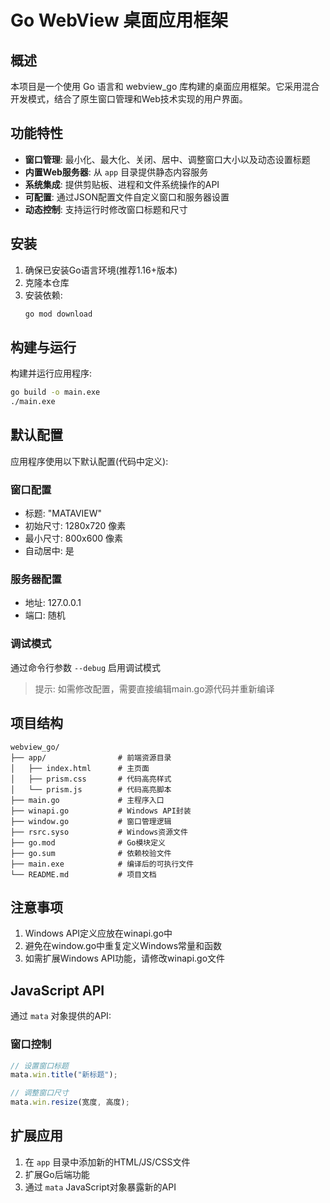 # Go WebView 桌面应用框架

## 概述
本项目是一个使用 Go 语言和 webview_go 库构建的桌面应用框架。它采用混合开发模式，结合了原生窗口管理和Web技术实现的用户界面。

## 功能特性
- **窗口管理**: 最小化、最大化、关闭、居中、调整窗口大小以及动态设置标题
- **内置Web服务器**: 从 `app` 目录提供静态内容服务
- **系统集成**: 提供剪贴板、进程和文件系统操作的API
- **可配置**: 通过JSON配置文件自定义窗口和服务器设置
- **动态控制**: 支持运行时修改窗口标题和尺寸

## 安装
1. 确保已安装Go语言环境(推荐1.16+版本)
2. 克隆本仓库
3. 安装依赖:
   ```bash
   go mod download
   ```

## 构建与运行
构建并运行应用程序:
```bash
go build -o main.exe
./main.exe
```

## 默认配置
应用程序使用以下默认配置(代码中定义):

### 窗口配置
- 标题: "MATAVIEW"
- 初始尺寸: 1280x720 像素
- 最小尺寸: 800x600 像素
- 自动居中: 是

### 服务器配置
- 地址: 127.0.0.1
- 端口: 随机

### 调试模式
通过命令行参数 `--debug` 启用调试模式

> 提示: 如需修改配置，需要直接编辑main.go源代码并重新编译

## 项目结构
```
webview_go/
├── app/                # 前端资源目录
│   ├── index.html      # 主页面
│   ├── prism.css       # 代码高亮样式
│   └── prism.js        # 代码高亮脚本
├── main.go             # 主程序入口
├── winapi.go           # Windows API封装
├── window.go           # 窗口管理逻辑
├── rsrc.syso           # Windows资源文件
├── go.mod              # Go模块定义
├── go.sum              # 依赖校验文件
├── main.exe            # 编译后的可执行文件
└── README.md           # 项目文档
```

## 注意事项
1. Windows API定义应放在winapi.go中
2. 避免在window.go中重复定义Windows常量和函数
3. 如需扩展Windows API功能，请修改winapi.go文件

## JavaScript API

通过 `mata` 对象提供的API:

### 窗口控制
```javascript
// 设置窗口标题
mata.win.title("新标题");

// 调整窗口尺寸
mata.win.resize(宽度, 高度);
```

## 扩展应用
1. 在 `app` 目录中添加新的HTML/JS/CSS文件
2. 扩展Go后端功能
3. 通过 `mata` JavaScript对象暴露新的API
